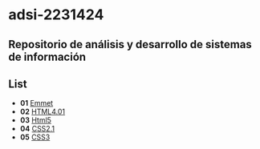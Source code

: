 # adsi-2231424
Repositorio  de análisis y desarrollo de sistemas de información
---
## List

- **01** [Emmet](01-emmet/)
- **02** [HTML4.01](02-html4.01/)
- **03** [Html5](03-html5/)
- **04** [CSS2.1](04-CSS2.1/)
- **05** [CSS3](05-css3/)